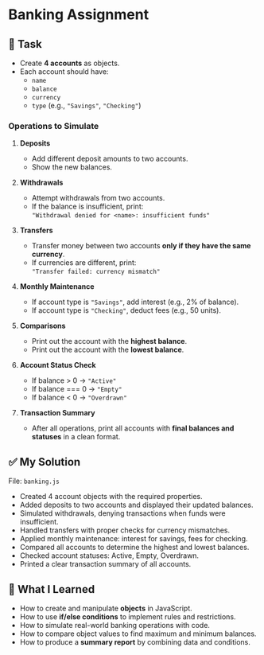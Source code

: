 # Banking Assignment  

## 📌 Task  
- Create **4 accounts** as objects.  
- Each account should have:  
  - `name`  
  - `balance`  
  - `currency`  
  - `type` (e.g., `"Savings"`, `"Checking"`)  

### Operations to Simulate  
1. **Deposits**  
   - Add different deposit amounts to two accounts.  
   - Show the new balances.  

2. **Withdrawals**  
   - Attempt withdrawals from two accounts.  
   - If the balance is insufficient, print:  
     `"Withdrawal denied for <name>: insufficient funds"`  

3. **Transfers**  
   - Transfer money between two accounts **only if they have the same currency**.  
   - If currencies are different, print:  
     `"Transfer failed: currency mismatch"`  

4. **Monthly Maintenance**  
   - If account type is `"Savings"`, add interest (e.g., 2% of balance).  
   - If account type is `"Checking"`, deduct fees (e.g., 50 units).  

5. **Comparisons**  
   - Print out the account with the **highest balance**.  
   - Print out the account with the **lowest balance**.  

6. **Account Status Check**  
   - If balance > 0 → `"Active"`  
   - If balance === 0 → `"Empty"`  
   - If balance < 0 → `"Overdrawn"`  

7. **Transaction Summary**  
   - After all operations, print all accounts with **final balances and statuses** in a clean format.  

## ✅ My Solution  
File: `banking.js`  

- Created 4 account objects with the required properties.  
- Added deposits to two accounts and displayed their updated balances.  
- Simulated withdrawals, denying transactions when funds were insufficient.  
- Handled transfers with proper checks for currency mismatches.  
- Applied monthly maintenance: interest for savings, fees for checking.  
- Compared all accounts to determine the highest and lowest balances.  
- Checked account statuses: Active, Empty, Overdrawn.  
- Printed a clear transaction summary of all accounts.  

## 🔄 What I Learned  
- How to create and manipulate **objects** in JavaScript.  
- How to use **if/else conditions** to implement rules and restrictions.  
- How to simulate real-world banking operations with code.  
- How to compare object values to find maximum and minimum balances.  
- How to produce a **summary report** by combining data and conditions.  
